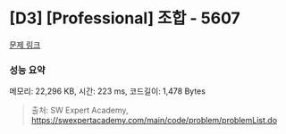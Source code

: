# [D3] [Professional] 조합 - 5607 

[문제 링크](https://swexpertacademy.com/main/code/problem/problemDetail.do?contestProbId=AWXGKdbqczEDFAUo) 

### 성능 요약

메모리: 22,296 KB, 시간: 223 ms, 코드길이: 1,478 Bytes



> 출처: SW Expert Academy, https://swexpertacademy.com/main/code/problem/problemList.do